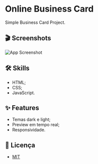 
# Online Business Card

Simple Business Card Project.


## 🎬 Screenshots

![App Screenshot](https://via.placeholder.com/468x300?text=App+Screenshot+Here)


## 🛠 Skills

* HTML;
* CSS;
* JavaScript.


## ✨ Features

- Temas dark e light;
- Preview em tempo real;
- Responsividade.


## 📜 Licença

* [MIT](https://choosealicense.com/licenses/mit/)

